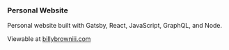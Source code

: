 ### Personal Website

Personal website built with Gatsby, React, JavaScript, GraphQL, and Node.

Viewable at [billybrowniii.com](https://billybrowniii.com/)
